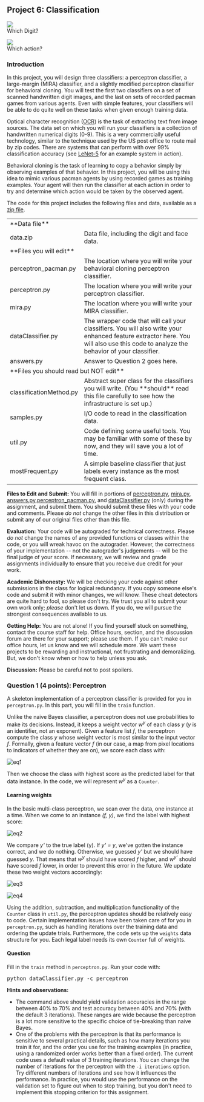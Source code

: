 ## Project 6: Classification


<div class="project">

![](https://github.com/HEATlab/cs151-classification/blob/master/digits.gif)  
Which Digit?

![](https://github.com/HEATlab/cs151-classification/blob/master/pacman_multi_agent.png)  
Which action?


### <a name="Introduction"></a>Introduction

In this project, you will design three classifiers: a perceptron classifier, a large-margin (MIRA) classifier, and a slightly modified perceptron classifier for behavioral cloning. You will test the first two classifiers on a set of scanned handwritten digit images, and the last on sets of recorded pacman games from various agents. Even with simple features, your classifiers will be able to do quite well on these tasks when given enough training data.

Optical character recognition ([OCR](http://en.wikipedia.org/wiki/Optical_character_recognition)) is the task of extracting text from image sources. The data set on which you will run your classifiers is a collection of handwritten numerical digits (0-9). This is a very commercially useful technology, similar to the technique used by the US post office to route mail by zip codes. There are systems that can perform with over 99% classification accuracy (see [LeNet-5](http://yann.lecun.com/exdb/lenet/index.html) for an example system in action).

Behavioral cloning is the task of learning to copy a behavior simply by observing examples of that behavior. In this project, you will be using this idea to mimic various pacman agents by using recorded games as training examples. Your agent will then run the classifier at each action in order to try and determine which action would be taken by the observed agent.

The code for this project includes the following files and data, available as a [zip file](https://github.com/HEATlab/cs151-classification/archive/master.zip).

<table class="intro" border="0" cellpadding="10">

<tbody>

<tr>

<td colspan="2">**Data file**</td>

</tr>

<tr>

<td>data.zip</td>

<td>Data file, including the digit and face data.</td>

</tr>

<tr>

<td colspan="2">**Files you will edit**</td>

</tr>

<tr>

<td>perceptron_pacman.py</td>

<td>The location where you will write your behavioral cloning perceptron classifier.</td>

</tr>

<tr>

<td>perceptron.py</td>

<td>The location where you will write your perceptron classifier.</td>

</tr>

<tr>

<td>mira.py</td>

<td>The location where you will write your MIRA classifier.</td>

</tr>

<tr>

<td>dataClassifier.py</td>

<td>The wrapper code that will call your classifiers. You will also write your enhanced feature extractor here. You will also use this code to analyze the behavior of your classifier.</td>

</tr>

<tr>

<td>answers.py</td>

<td>Answer to Question 2 goes here.</td>

</tr>

<tr>

<td colspan="2">**Files you should read but NOT edit**</td>

</tr>

<tr>

<td>classificationMethod.py</td>

<td>Abstract super class for the classifiers you will write.  
(You **should** read this file carefully to see how the infrastructure is set up.)</td>

</tr>

<tr>

<td>samples.py</td>

<td>I/O code to read in the classification data.</td>

</tr>

<tr>

<td>util.py</td>

<td>Code defining some useful tools. You may be familiar with some of these by now, and they will save you a lot of time.</td>

</tr>

<tr>

<td>mostFrequent.py</td>

<td>A simple baseline classifier that just labels every instance as the most frequent class.</td>

</tr>

</tbody>

</table>

**Files to Edit and Submit:** You will fill in portions of [perceptron.py](https://github.com/HEATlab/cs151-classification/blob/master/perceptron.py), [mira.py](https://github.com/HEATlab/cs151-classification/blob/master/mira.py), [answers.py](https://github.com/HEATlab/cs151-classification/blob/master/answers.py),[perceptron_pacman.py](https://github.com/HEATlab/cs151-classification/blob/master/perceptron_pacman.py), and [dataClassifier.py](https://github.com/HEATlab/cs151-classification/blob/master/dataClassifier.py) (only) during the assignment, and submit them. You should submit these files with your code and comments. Please _do not_ change the other files in this distribution or submit any of our original files other than this file.

**Evaluation:** Your code will be autograded for technical correctness. Please _do not_ change the names of any provided functions or classes within the code, or you will wreak havoc on the autograder. However, the correctness of your implementation -- not the autograder's judgements -- will be the final judge of your score. If necessary, we will review and grade assignments individually to ensure that you receive due credit for your work.

**Academic Dishonesty:** We will be checking your code against other submissions in the class for logical redundancy. If you copy someone else's code and submit it with minor changes, we will know. These cheat detectors are quite hard to fool, so please don't try. We trust you all to submit your own work only; _please_ don't let us down. If you do, we will pursue the strongest consequences available to us.

**Getting Help:** You are not alone! If you find yourself stuck on something, contact the course staff for help. Office hours, section, and the discussion forum are there for your support; please use them. If you can't make our office hours, let us know and we will schedule more. We want these projects to be rewarding and instructional, not frustrating and demoralizing. But, we don't know when or how to help unless you ask.

**Discussion:** Please be careful not to post spoilers.

</div>

<div class="project">

### <a name="Q1"></a>Question 1 (4 points): Perceptron

A skeleton implementation of a perceptron classifier is provided for you in `perceptron.py`. In this part, you will fill in the `train` function.

Unlike the naive Bayes classifier, a perceptron does not use probabilities to make its decisions. Instead, it keeps a weight vector *w<sup>y</sup>* of each class *y* (*y* is an identifier, not an exponent). Given a feature list *f*, the perceptron compute the class *y* whose weight vector is most similar to the input vector *f*. Formally, given a feature vector *f* (in our case, a map from pixel locations to indicators of whether they are on), we score each class with:

<div>
  
![eq1](https://github.com/HEATlab/cs151-classification/blob/master/eq1.png)

</div>

Then we choose the class with highest score as the predicted label for that data instance. In the code, we will represent *w<sup>y</sup>* as a `Counter`.

#### Learning weights

In the basic multi-class perceptron, we scan over the data, one instance at a time. When we come to an instance *(f, y)*, we find the label with highest score:

<div>
  
![eq2](https://github.com/HEATlab/cs151-classification/blob/master/eq2.png)

</div>

We compare *y'* to the true label \(y\). If *y' = y*, we've gotten the instance correct, and we do nothing. Otherwise, we guessed *y'* but we should have guessed *y*. That means that *w<sup>y</sup>* should have scored *f* higher, and *w<sup>y'</sup>* should have scored *f* lower, in order to prevent this error in the future. We update these two weight vectors accordingly:

<div>

![eq3](https://github.com/HEATlab/cs151-classification/blob/master/eq3.png)

</div>

<div>

![eq4](https://github.com/HEATlab/cs151-classification/blob/master/eq4.png)

</div>

Using the addition, subtraction, and multiplication functionality of the `Counter` class in `util.py`, the perceptron updates should be relatively easy to code. Certain implementation issues have been taken care of for you in `perceptron.py`, such as handling iterations over the training data and ordering the update trials. Furthermore, the code sets up the `weights` data structure for you. Each legal label needs its own `Counter` full of weights.

#### Question

Fill in the `train` method in `perceptron.py`. Run your code with:

<pre>python dataClassifier.py -c perceptron </pre>

**Hints and observations:**

*   The command above should yield validation accuracies in the range between 40% to 70% and test accuracy between 40% and 70% (with the default 3 iterations). These ranges are wide because the perceptron is a lot more sensitive to the specific choice of tie-breaking than naive Bayes.
*   One of the problems with the perceptron is that its performance is sensitive to several practical details, such as how many iterations you train it for, and the order you use for the training examples (in practice, using a randomized order works better than a fixed order). The current code uses a default value of 3 training iterations. You can change the number of iterations for the perceptron with the `-i iterations` option. Try different numbers of iterations and see how it influences the performance. In practice, you would use the performance on the validation set to figure out when to stop training, but you don't need to implement this stopping criterion for this assignment.

</div>
